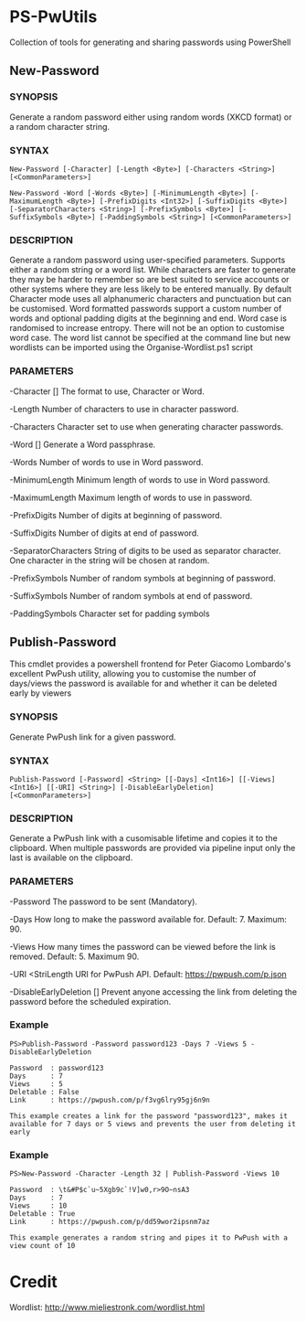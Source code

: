 # PS-PwUtils
Collection of tools for generating and sharing passwords using PowerShell

## New-Password

### SYNOPSIS
Generate a random password either using random words (XKCD format) or a random character string.
    
    
### SYNTAX
    New-Password [-Character] [-Length <Byte>] [-Characters <String>] [<CommonParameters>]
    
    New-Password -Word [-Words <Byte>] [-MinimumLength <Byte>] [-MaximumLength <Byte>] [-PrefixDigits <Int32>] [-SuffixDigits <Byte>] 
    [-SeparatorCharacters <String>] [-PrefixSymbols <Byte>] [-SuffixSymbols <Byte>] [-PaddingSymbols <String>] [<CommonParameters>]
    
    
### DESCRIPTION
Generate a random password using user-specified parameters. Supports either a random string or a word list. While characters are faster to generate they may be harder to remember so are best suited to service accounts or other systems where they are less likely to be entered manually. By default Character mode uses all alphanumeric
characters and punctuation but can be customised.
Word formatted passwords support a custom number of words and optional padding digits at the beginning and end. Word case is randomised to increase entropy. There will not be an option to customise word case. The word list cannot be specified at the command line but new wordlists can be imported using the Organise-Wordlist.ps1 script
    

### PARAMETERS
-Character [<SwitchParameter>]
    The format to use, Character or Word.
        
-Length <Byte>
    Number of characters to use in character password.
        
-Characters <String>
    Character set to use when generating character passwords.
        
-Word [<SwitchParameter>]
    Generate a Word passphrase.
    
-Words <Byte>
    Number of words to use in Word password.
    
-MinimumLength <Byte>
    Minimum length of words to use in Word password.
    
-MaximumLength <Byte>
    Maximum length of words to use in password.
    
-PrefixDigits <Int32>
    Number of digits at beginning of password.
    
-SuffixDigits <Byte>
    Number of digits at end of password.
    
-SeparatorCharacters <String>
    String of digits to be used as separator character. One character in the string will be chosen at random.
    
-PrefixSymbols <Byte>
    Number of random symbols at beginning of password.
    
-SuffixSymbols <Byte>
    Number of random symbols at end of password.
    
-PaddingSymbols <String>
    Character set for padding symbols
    



## Publish-Password
This cmdlet provides a powershell frontend for Peter Giacomo Lombardo's excellent PwPush utility, allowing you to customise the number of days/views the password is available for and whether it can be deleted early by viewers

### SYNOPSIS
Generate PwPush link for a given password.
    
    
### SYNTAX
    Publish-Password [-Password] <String> [[-Days] <Int16>] [[-Views] <Int16>] [[-URI] <String>] [-DisableEarlyDeletion] [<CommonParameters>]
    
    
### DESCRIPTION
Generate a PwPush link with a cusomisable lifetime and copies it to the clipboard.
When multiple passwords are provided via pipeline input only the last is available on the clipboard.
    

### PARAMETERS
-Password <String>
    The password to be sent (Mandatory).
    
-Days <Int16>
    How long to make the password available for. Default: 7. Maximum: 90.
    
-Views <Int16>
    How many times the password can be viewed before the link is removed. Default: 5. Maximum 90.
    
-URI <StriLength <Byte>
    URI for PwPush API. Default: https://pwpush.com/p.json
    
-DisableEarlyDeletion [<SwitchParameter>]
    Prevent anyone accessing the link from deleting the password before the scheduled expiration.
        

    
### Example   

    PS>Publish-Password -Password password123 -Days 7 -Views 5 -DisableEarlyDeletion

    Password  : password123
    Days      : 7
    Views     : 5
    Deletable : False
    Link      : https://pwpush.com/p/f3vg6lry95gj6n9n

    This example creates a link for the password "password123", makes it available for 7 days or 5 views and prevents the user from deleting it early
    
    
### Example
    
    PS>New-Password -Character -Length 32 | Publish-Password -Views 10

    Password  : \t&#P$c`u~5Xgb9c`!V]w0,r>9O~nsA3
    Days      : 7
    Views     : 10
    Deletable : True
    Link      : https://pwpush.com/p/dd59wor2ipsnm7az

    This example generates a random string and pipes it to PwPush with a view count of 10


# Credit

Wordlist: http://www.mieliestronk.com/wordlist.html